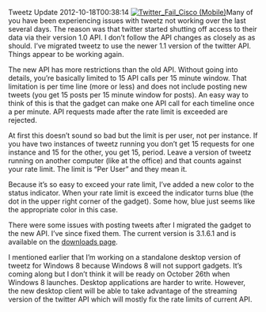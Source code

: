 Tweetz Update
2012-10-18T00:38:14
[![Twitter_Fail_Cisco (Mobile)](http://mike-ward.net/content/images/blog/Tweetz-Update_11BD7/Twitter_Fail_Cisco-Mobile_thumb.jpg)](http://mike-ward.net/content/images/blog/Tweetz-Update_11BD7/Twitter_Fail_Cisco-Mobile.jpg)Many of you have been experiencing issues with tweetz not working over the last several days. The reason was that twitter started shutting off access to their data via their version 1.0 API. I don’t follow the API changes as closely as as should. I’ve migrated tweetz to use the newer 1.1 version of the twitter API. Things appear to be working again.

The new API has more restrictions than the old API. Without going into details, you’re basically limited to 15 API calls per 15 minute window. That limitation is per time line (more or less) and does not include posting new tweets (you get 15 posts per 15 minute window for posts). An easy way to think of this is that the gadget can make one API call for each timeline once a per minute. API requests made after the rate limit is exceeded are rejected.

At first this doesn’t sound so bad but the limit is per user, not per instance. If you have two instances of tweetz running you don’t get 15 requests for one instance and 15 for the other, you get 15, period. Leave a version of tweetz running on another computer (like at the office) and that counts against your rate limit. The limit is “Per User” and they mean it.

Because it’s so easy to exceed your rate limit, I’ve added a new color to the status indicator. When your rate limit is exceed the indicator turns blue (the dot in the upper right corner of the gadget). Some how, blue just seems like the appropriate color in this case.

There were some issues with posting tweets after I migrated the gadget to the new API. I’ve since fixed them. The current version is 3.1.6.1 and is available on the [downloads page](http://mike-ward.net/downloads).

I mentioned earlier that I’m working on a standalone desktop version of tweetz for Windows 8 because Windows 8 will not support gadgets. It’s coming along but I don’t think it will be ready on October 26th when Windows 8 launches. Desktop applications are harder to write. However, the new desktop client will be able to take advantage of the streaming version of the twitter API which will mostly fix the rate limits of current API.
